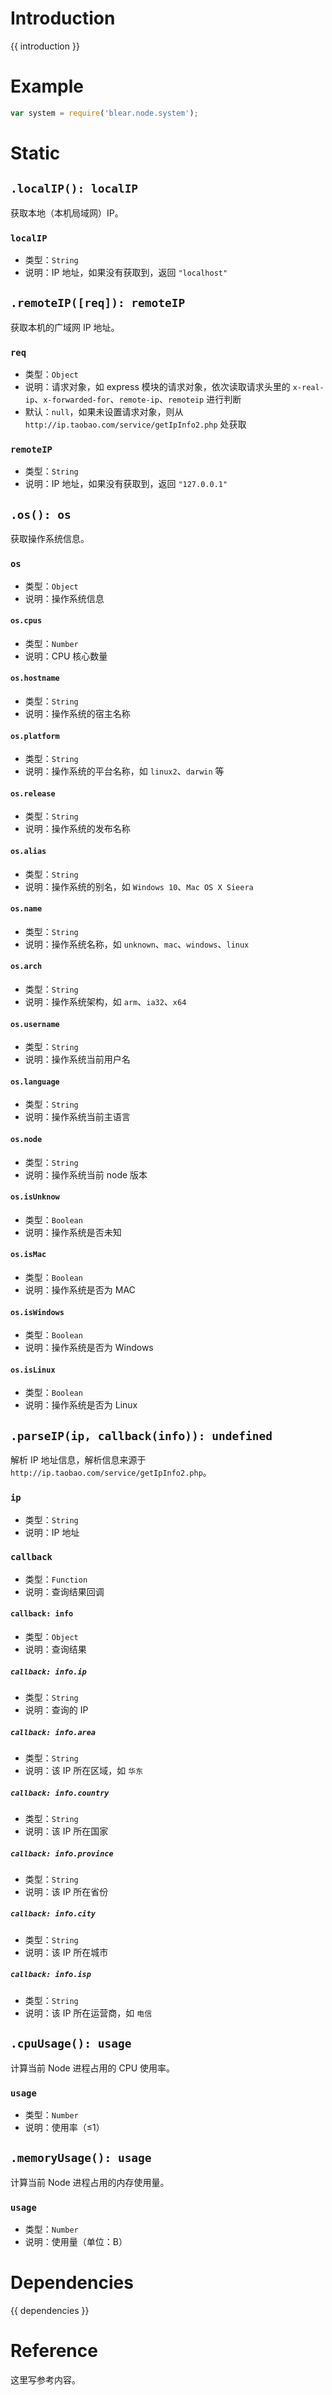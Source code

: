 # Introduction
{{ introduction }}





# Example
```js
var system = require('blear.node.system');
```




# Static

## `.localIP(): localIP`
获取本地（本机局域网）IP。

### `localIP`
- 类型：`String`
- 说明：IP 地址，如果没有获取到，返回 `"localhost"`


## `.remoteIP([req]): remoteIP`
获取本机的广域网 IP 地址。

### `req`
- 类型：`Object`
- 说明：请求对象，如 express 模块的请求对象，依次读取请求头里的 `x-real-ip`、`x-forwarded-for`、`remote-ip`、`remoteip` 进行判断
- 默认：`null`，如果未设置请求对象，则从 `http://ip.taobao.com/service/getIpInfo2.php` 处获取

### `remoteIP`
- 类型：`String`
- 说明：IP 地址，如果没有获取到，返回 `"127.0.0.1"`


## `.os(): os`
获取操作系统信息。

### `os`
- 类型：`Object`
- 说明：操作系统信息

#### `os.cpus`
- 类型：`Number`
- 说明：CPU 核心数量

#### `os.hostname`
- 类型：`String`
- 说明：操作系统的宿主名称

#### `os.platform`
- 类型：`String`
- 说明：操作系统的平台名称，如 `linux2`、`darwin` 等

#### `os.release`
- 类型：`String`
- 说明：操作系统的发布名称

#### `os.alias`
- 类型：`String`
- 说明：操作系统的别名，如 `Windows 10`、`Mac OS X Sieera`

#### `os.name`
- 类型：`String`
- 说明：操作系统名称，如 `unknown`、`mac`、`windows`、`linux`

#### `os.arch`
- 类型：`String`
- 说明：操作系统架构，如 `arm`、`ia32`、`x64`

#### `os.username`
- 类型：`String`
- 说明：操作系统当前用户名

#### `os.language`
- 类型：`String`
- 说明：操作系统当前主语言

#### `os.node`
- 类型：`String`
- 说明：操作系统当前 node 版本

#### `os.isUnknow`
- 类型：`Boolean`
- 说明：操作系统是否未知

#### `os.isMac`
- 类型：`Boolean`
- 说明：操作系统是否为 MAC

#### `os.isWindows`
- 类型：`Boolean`
- 说明：操作系统是否为 Windows

#### `os.isLinux`
- 类型：`Boolean`
- 说明：操作系统是否为 Linux



## `.parseIP(ip, callback(info)): undefined`
解析 IP 地址信息，解析信息来源于 `http://ip.taobao.com/service/getIpInfo2.php`。

### `ip`
- 类型：`String`
- 说明：IP 地址

### `callback`
- 类型：`Function`
- 说明：查询结果回调

#### `callback: info`
- 类型：`Object`
- 说明：查询结果

##### `callback: info.ip`
- 类型：`String`
- 说明：查询的 IP

##### `callback: info.area`
- 类型：`String`
- 说明：该 IP 所在区域，如 `华东`

##### `callback: info.country`
- 类型：`String`
- 说明：该 IP 所在国家

##### `callback: info.province`
- 类型：`String`
- 说明：该 IP 所在省份

##### `callback: info.city`
- 类型：`String`
- 说明：该 IP 所在城市

##### `callback: info.isp`
- 类型：`String`
- 说明：该 IP 所在运营商，如 `电信`



## `.cpuUsage(): usage`
计算当前 Node 进程占用的 CPU 使用率。

### `usage`
- 类型：`Number`
- 说明：使用率（≤1）


## `.memoryUsage(): usage`
计算当前 Node 进程占用的内存使用量。

### `usage`
- 类型：`Number`
- 说明：使用量（单位：B）





# Dependencies
{{ dependencies }}





# Reference
这里写参考内容。

